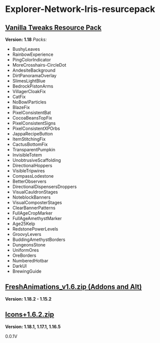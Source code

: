 # Explorer-Network-Iris-resurcepack

## [Vanilla Tweaks Resource Pack](https://vanillatweaks.net/picker/resource-packs/)
**Version: 1.18**
*Packs:*
* BushyLeaves
* RainbowExperience
* PingColorIndicator
* MoreCrosshairs-CircleDot
* AndesiteBackground
* DirtPanoramaOverlay
* SlimesLightBlue
* BedrockPistonArms
* VillagerCloakFix
* CatFix
* NoBowlParticles
* BlazeFix
* PixelConsistentBat
* CocoaBeansTopFix
* PixelConsistentSigns
* PixelConsistentXPOrbs
* JappaRecipeButton
* ItemStitchingFix
* CactusBottomFix
* TransparentPumpkin
* InvisibleTotem
* UnobtrusiveScaffolding
* DirectionalHoppers
* VisibleTripwires
* CompassLodestone
* BetterObservers
* DirectionalDispensersDroppers
* VisualCauldronStages
* NoteblockBanners
* VisualComposterStages
* ClearBannerPatterns
* FullAgeCropMarker
* FullAgeAmethystMarker
* Age25Kelp
* RedstonePowerLevels
* GroovyLevers
* BuddingAmethystBorders
* DungeonsStone
* UniformOres
* OreBorders
* NumberedHotbar
* DarkUI
* BrewingGuide

## [FreshAnimations_v1.6.zip (Addons and Alt)](https://www.curseforge.com/minecraft/texture-packs/fresh-animations)
**Version: 1.18.2 - 1.15.2**

## [Icons+1.6.2.zip](https://www.curseforge.com/minecraft/texture-packs/icons)
**Version: 1.18.1, 1.17.1, 1.16.5**


0.0.1V

